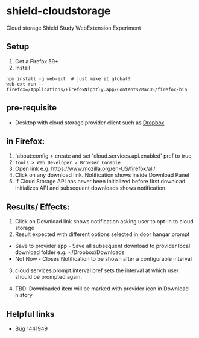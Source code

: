 # shield-cloudstorage
Cloud storage Shield Study WebExtension Experiment

## Setup

1. Get a Firefox 59+
2. Install

  ```
  npm install -g web-ext  # just make it global!
  web-ext run --firefox=/Applications/FirefoxNightly.app/Contents/MacOS/firefox-bin
  ```

## pre-requisite
- Desktop with cloud storage provider client such as [Dropbox](https://www.dropbox.com/install)

## in Firefox:

1. `about:config > create and set 'cloud.services.api.enabled' pref to true
2. `tools > Web Developer > Browser Console`
3. Open link e.g. https://www.mozilla.org/en-US/firefox/all/
4. Click on any download link. Notification shows inside Download Panel
5. If Cloud Storage API has never been initialized before first download initializes API and subsequent downloads shows notification.

## Results/ Effects:

1. Click on Download link shows notification asking user to opt-in to cloud storage
2. Result expected with different options selected in door hangar prompt
* Save to provider app -  Save all subsequent download to provider local download folder e.g. ~/Dropbox/Downloads
* Not Now - Closes Notification to be shown after a configurable interval

3. cloud.services.prompt.interval pref sets the interval at which user should be prompted again.

4. TBD: Downloaded item will be marked with provider icon in Download history

## Helpful links
* [Bug 1441949](https://bugzilla.mozilla.org/show_bug.cgi?id=1441949)
